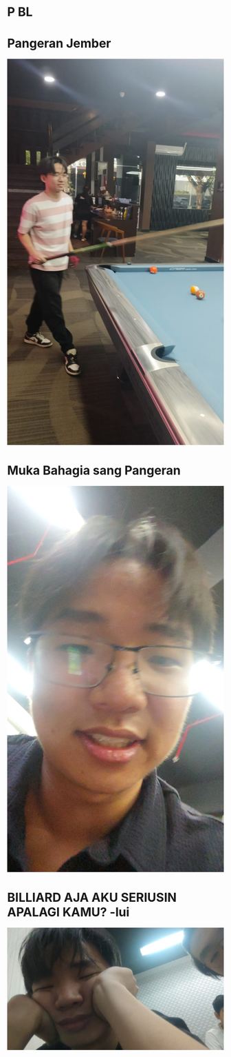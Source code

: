 # P BL
# Pangeran Jember
![BL](bl.jpeg)

# Muka Bahagia sang Pangeran
![BL](1000115457.jpg)


# BILLIARD AJA AKU SERIUSIN APALAGI KAMU? -lui
![BL](hebat.jpg)
